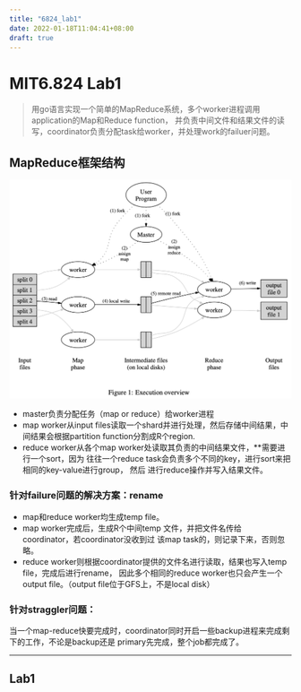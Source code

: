```yaml
---
title: "6824_lab1"
date: 2022-01-18T11:04:41+08:00
draft: true
---
```

# MIT6.824 Lab1
> 用go语言实现一个简单的MapReduce系统，多个worker进程调用application的Map和Reduce function，
并负责中间文件和结果文件的读写，coordinator负责分配task给worker，并处理work的failuer问题。

## MapReduce框架结构
![mapreduce](mapreduce.png)

- master负责分配任务（map or reduce）给worker进程
- map worker从input files读取一个shard并进行处理，然后存储中间结果，中间结果会根据partition
function分割成R个region.
- reduce worker从各个map worker处读取其负责的中间结果文件，**需要进行一个sort，因为
往往一个reduce task会负责多个不同的key，进行sort来把相同的key-value进行group， 然后
进行reduce操作并写入结果文件。

### 针对failure问题的解决方案：rename
- map和reduce worker均生成temp file。
- map worker完成后，生成R个中间temp 文件，并把文件名传给coordinator，若coordinator没收到过
该map task的，则记录下来，否则忽略。
- reduce worker则根据coordinator提供的文件名进行读取，结果也写入temp file，完成后进行rename，
因此多个相同的reduce worker也只会产生一个output file。（output file位于GFS上，不是local disk）

### 针对straggler问题：
当一个map-reduce快要完成时，coordinator同时开启一些backup进程来完成剩下的工作，不论是backup还是
primary先完成，整个job都完成了。

---
## Lab1


